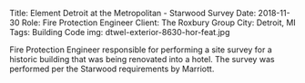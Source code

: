 Title: Element Detroit at the Metropolitan - Starwood Survey
Date: 2018-11-30
Role: Fire Protection Engineer
Client: The Roxbury Group
City: Detroit, MI
Tags: Building Code
img: dtwel-exterior-8630-hor-feat.jpg

Fire Protection Engineer responsible for performing a site survey for a historic building that was being renovated into a hotel. The survey was performed per the Starwood requirements by Marriott.
